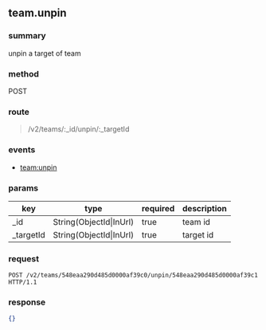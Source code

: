 ## team.unpin

### summary
unpin a target of team

### method
POST

### route
> /v2/teams/:_id/unpin/:_targetId

### events
* [team:unpin](../event/team.unpin.html)

### params
<table>
  <thead>
    <tr>
      <th>key</th>
      <th>type</th>
      <th>required</th>
      <th>description</th>
    </tr>
  </thead>
  <tbody>
    <tr>
      <td>_id</td>
      <td>String(ObjectId|InUrl)</td>
      <td>true</td>
      <td>team id</td>
    </tr>
    <tr>
      <td>_targetId</td>
      <td>String(ObjectId|InUrl)</td>
      <td>true</td>
      <td>target id</td>
    </tr>
  </tbody>
</table>

### request
```
POST /v2/teams/548eaa290d485d0000af39c0/unpin/548eaa290d485d0000af39c1 HTTP/1.1
```

### response
```json
{}
```
